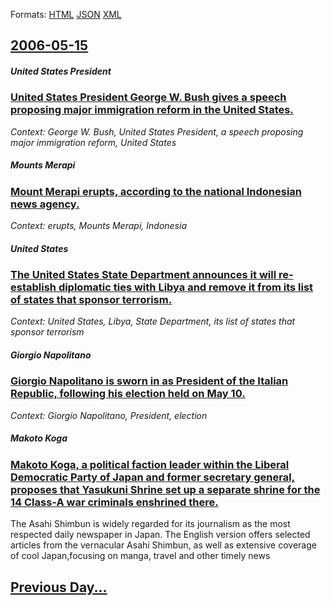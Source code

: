 
Formats: [HTML](2006/05/15/index.html)  [JSON](2006/05/15/index.json)  [XML](2006/05/15/index.xml)  

## [2006-05-15](/news/2006/05/15/index.md)

##### United States President
### [ United States President George W. Bush gives a speech proposing major immigration reform in the United States. ](/news/2006/05/15/united-states-president-george-w-bush-gives-a-speech-proposing-major-immigration-reform-in-the-united-states.md)
_Context: George W. Bush, United States President, a speech proposing major immigration reform, United States_

##### Mounts Merapi
### [ Mount Merapi erupts, according to the national Indonesian news agency. ](/news/2006/05/15/mount-merapi-erupts-according-to-the-national-indonesian-news-agency.md)
_Context: erupts, Mounts Merapi, Indonesia_

##### United States
### [ The United States State Department announces it will re-establish diplomatic ties with Libya and remove it from its list of states that sponsor terrorism. ](/news/2006/05/15/the-united-states-state-department-announces-it-will-re-establish-diplomatic-ties-with-libya-and-remove-it-from-its-list-of-states-that-spo.md)
_Context: United States, Libya, State Department, its list of states that sponsor terrorism_

##### Giorgio Napolitano
### [ Giorgio Napolitano is sworn in as President of the Italian Republic, following his election held on May 10. ](/news/2006/05/15/giorgio-napolitano-is-sworn-in-as-president-of-the-italian-republic-following-his-election-held-on-may-10.md)
_Context: Giorgio Napolitano, President, election_

##### Makoto Koga
### [ Makoto Koga, a political faction leader within the Liberal Democratic Party of Japan and former secretary general, proposes that Yasukuni Shrine set up a separate shrine for the 14 Class-A war criminals enshrined there. ](/news/2006/05/15/makoto-koga-a-political-faction-leader-within-the-liberal-democratic-party-of-japan-and-former-secretary-general-proposes-that-yasukuni-s.md)
The Asahi Shimbun is widely regarded for its journalism as the most respected daily newspaper in Japan. The English version offers selected articles from the vernacular Asahi Shimbun, as well as extensive coverage of cool Japan,focusing on manga, travel and other timely news

## [Previous Day...](/news/2006/05/14/index.md)

